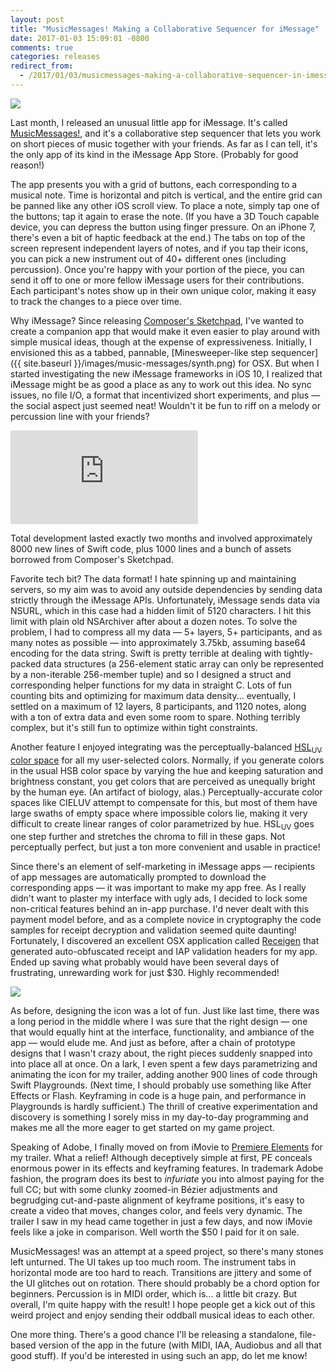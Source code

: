 ```yaml
---
layout: post
title: "MusicMessages! Making a Collaborative Sequencer for iMessage"
date: 2017-01-03 15:09:01 -0800
comments: true
categories: releases
redirect_from:
  - /2017/01/03/musicmessages-making-a-collaborative-sequencer-in-imessage/
---
```


<div><img src="{{ site.baseurl }}/images/music-messages/banner.png" /></div>

Last month, I released an unusual little app for iMessage. It's called [MusicMessages!][musicmessages], and it's a collaborative step sequencer that lets you work on short pieces of music together with your friends. As far as I can tell, it's the only app of its kind in the iMessage App Store. (Probably for good reason!)

<!--more-->

The app presents you with a grid of buttons, each corresponding to a musical note. Time is horizontal and pitch is vertical, and the entire grid can be panned like any other iOS scroll view. To place a note, simply tap one of the buttons; tap it again to erase the note. (If you have a 3D Touch capable device, you can depress the button using finger pressure. On an iPhone 7, there's even a bit of haptic feedback at the end.) The tabs on top of the screen represent independent layers of notes, and if you tap their icons, you can pick a new instrument out of 40+ different ones (including percussion). Once you're happy with your portion of the piece, you can send it off to one or more fellow iMessage users for their contributions. Each participant's notes show up in their own unique color, making it easy to track the changes to a piece over time.

Why iMessage? Since releasing [Composer's Sketchpad][composerssketchpad], I've wanted to create a companion app that would make it even easier to play around with simple musical ideas, though at the expense of expressiveness. Initially, I envisioned this as a tabbed, pannable, [Minesweeper-like step sequencer]({{ site.baseurl }}/images/music-messages/synth.png) for OSX. But when I started investigating the new iMessage frameworks in iOS 10, I realized that iMessage might be as good a place as any to work out this idea. No sync issues, no file I/O, a format that incentivized short experiments, and plus — the social aspect just seemed neat! Wouldn't it be fun to riff on a melody or percussion line with your friends?

<p><div class="youtube_16_9"><iframe src="https://www.youtube.com/embed/T5B6lANpduI?showinfo=0&rel=0" frameborder="0" allowfullscreen></iframe></div></p>

Total development lasted exactly two months and involved approximately 8000 new lines of Swift code, plus 1000 lines and a bunch of assets borrowed from Composer's Sketchpad.

Favorite tech bit? The data format! I hate spinning up and maintaining servers, so my aim was to avoid any outside dependencies by sending data strictly through the iMessage APIs. Unfortunately, iMessage sends data via NSURL, which in this case had a hidden limit of 5120 characters. I hit this limit with plain old NSArchiver after about a dozen notes. To solve the problem, I had to compress all my data — 5+ layers, 5+ participants, and as many notes as possible — into  approximately 3.75kb, assuming base64 encoding for the data string. Swift is pretty terrible at dealing with tightly-packed data structures (a 256-element static array can only be represented by a non-iterable 256-member tuple) and so I designed a struct and corresponding helper functions for my data in straight C. Lots of fun counting bits and optimizing for maximum data density... eventually, I settled on a maximum of 12 layers, 8 participants, and 1120 notes, along with a ton of extra data and even some room to spare. Nothing terribly complex, but it's still fun to optimize within tight constraints.

Another feature I enjoyed integrating was the perceptually-balanced [HSL<sub>UV</sub> color space](http://www.hsluv.org/comparison/) for all my user-selected colors. Normally, if you generate colors in the usual HSB color space by varying the hue and keeping saturation and brightness constant, you get colors that are perceived as unequally bright by the human eye. (An artifact of biology, alas.) Perceptually-accurate color spaces like CIELUV attempt to compensate for this, but most of them have large swaths of empty space where impossible colors lie, making it very difficult to create linear ranges of color parametrized by hue. HSL<sub>UV</sub> goes one step further and stretches the chroma to fill in these gaps. Not perceptually perfect, but just a ton more convenient and usable in practice!

Since there's an element of self-marketing in iMessage apps — recipients of app messages are automatically prompted to download the corresponding apps — it was important to make my app free. As I really didn't want to plaster my interface with ugly ads, I decided to lock some non-critical features behind an in-app purchase. I'd never dealt with this payment model before, and as a complete novice in cryptography the code samples for receipt decryption and validation seemed quite daunting! Fortunately, I discovered an excellent OSX application called [Receigen][receigen] that generated auto-obfuscated receipt and IAP validation headers for my app. Ended up saving what probably would have been several days of frustrating, unrewarding work for just $30. Highly recommended!

<img src="{{ site.baseurl }}/images/music-messages/icons_full.jpg" />

As before, designing the icon was a lot of fun. Just like last time, there was a long period in the middle where I was sure that the right design — one that would equally hint at the interface, functionality, and ambiance of the app — would elude me. And just as before, after a chain of prototype designs that I wasn't crazy about, the right pieces suddenly snapped into into place all at once. On a lark, I even spent a few days parametrizing and animating the icon for my trailer, adding another 900 lines of code through Swift Playgrounds. (Next time, I should probably use something like After Effects or Flash. Keyframing in code is a huge pain, and performance in Playgrounds is hardly sufficient.) The thrill of creative experimentation and discovery is something I sorely miss in my day-to-day programming and makes me all the more eager to get started on my game project.

Speaking of Adobe, I finally moved on from iMovie to [Premiere Elements](http://www.adobe.com/products/premiere-elements.html) for my trailer. What a relief! Although deceptively simple at first, PE conceals enormous power in its effects and keyframing features. In trademark Adobe fashion, the program does its best to *infuriate* you into almost paying for the full CC; but with some clunky zoomed-in Bézier adjustments and begrudging cut-and-paste alignment of keyframe positions, it's easy to create a video that moves, changes color, and feels very dynamic. The trailer I saw in my head came together in just a few days, and now iMovie feels like a joke in comparison. Well worth the $50 I paid for it on sale.

MusicMessages! was an attempt at a speed project, so there's many stones left unturned. The UI takes up too much room. The instrument tabs in horizontal mode are too hard to reach. Transitions are jittery and some of the UI glitches out on rotation. There should probably be a chord option for beginners. Percussion is in MIDI order, which is... a little bit crazy. But overall, I'm quite happy with the result! I hope people get a kick out of this weird project and enjoy sending their oddball musical ideas to each other.

One more thing. There's a good chance I'll be releasing a standalone, file-based version of the app in the future (with MIDI, IAA, Audiobus and all that good stuff). If you'd be interested in using such an app, do let me know!

[composerssketchpad]: http://composerssketchpad.com
[musicmessages]: http://musicmessages.io
[receigen]: https://geo.itunes.apple.com/us/app/receigen/id452840086?mt=12&at=1000lqfl